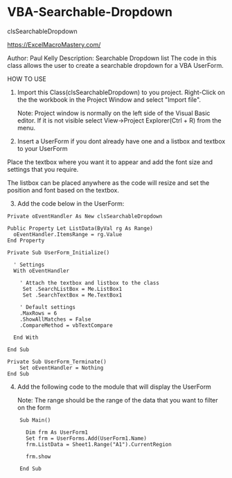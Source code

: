 # VBA-Searchable-Dropdown

clsSearchableDropdown

https://ExcelMacroMastery.com/

Author: Paul Kelly
Description: Searchable Dropdown list
             The code in this class allows the user to
             create a searchable dropdown for a VBA UserForm.


HOW TO USE

1. Import this Class(clsSearchableDropdown) to you project. Right-Click on the
   the workbook in the Project Window and select "Import file".

   Note: Project window is normally on the left side of the Visual Basic editor. If
   it is not visible select View->Project Explorer(Ctrl + R) from the menu.

2. Insert a UserForm if you dont already have one and a listbox and textbox to your UserForm

Place the textbox where you want it to appear and add the font size and settings that you require.

The listbox can be placed anywhere as the code will resize and set the position and font based on the 
textbox.

3. Add the code below in the UserForm:

``` 
Private oEventHandler As New clsSearchableDropdown

Public Property Let ListData(ByVal rg As Range)
  oEventHandler.ItemsRange = rg.Value
End Property

Private Sub UserForm_Initialize()

  ' Settings
  With oEventHandler

    ' Attach the textbox and listbox to the class
     Set .SearchListBox = Me.ListBox1
     Set .SearchTextBox = Me.TextBox1

    ' Default settings
    .MaxRows = 6
    .ShowAllMatches = False
    .CompareMethod = vbTextCompare

  End With

End Sub

Private Sub UserForm_Terminate()
    Set oEventHandler = Nothing
End Sub
```

4. Add the following code to the module that will display the UserForm

   Note: The range should be the range of the data that you want to filter
   on the form
``` 
    Sub Main()

      Dim frm As UserForm1
      Set frm = UserForms.Add(UserForm1.Name)
      frm.ListData = Sheet1.Range("A1").CurrentRegion

      frm.show
    
    End Sub
``` 

